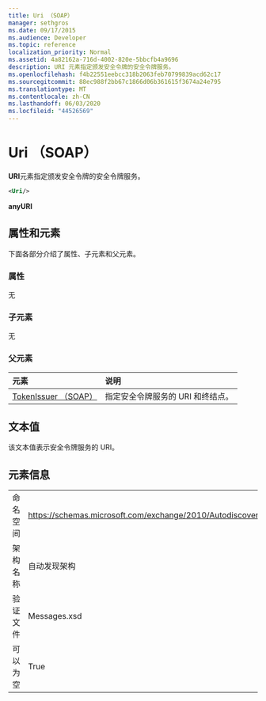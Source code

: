 ```yaml
---
title: Uri （SOAP）
manager: sethgros
ms.date: 09/17/2015
ms.audience: Developer
ms.topic: reference
localization_priority: Normal
ms.assetid: 4a82162a-716d-4002-820e-5bbcfb4a9696
description: URI 元素指定颁发安全令牌的安全令牌服务。
ms.openlocfilehash: f4b22551eebcc318b2063feb70799839acd62c17
ms.sourcegitcommit: 88ec988f2bb67c1866d06b361615f3674a24e795
ms.translationtype: MT
ms.contentlocale: zh-CN
ms.lasthandoff: 06/03/2020
ms.locfileid: "44526569"
---
```

# <a name="uri-soap"></a>Uri （SOAP）

**URI**元素指定颁发安全令牌的安全令牌服务。 
  
```XML
<Uri/>
```

 **anyURI**
## <a name="attributes-and-elements"></a>属性和元素

下面各部分介绍了属性、子元素和父元素。
  
### <a name="attributes"></a>属性

无
  
### <a name="child-elements"></a>子元素

无
  
### <a name="parent-elements"></a>父元素

|**元素**|**说明**|
|:-----|:-----|
|[TokenIssuer （SOAP）](tokenissuer-soap.md) <br/> |指定安全令牌服务的 URI 和终结点。  <br/> |
   
## <a name="text-value"></a>文本值

该文本值表示安全令牌服务的 URI。
  
## <a name="element-information"></a>元素信息

|||
|:-----|:-----|
|命名空间  <br/> |https://schemas.microsoft.com/exchange/2010/Autodiscover  <br/> |
|架构名称  <br/> |自动发现架构  <br/> |
|验证文件  <br/> |Messages.xsd  <br/> |
|可以为空  <br/> |True  <br/> |
   

